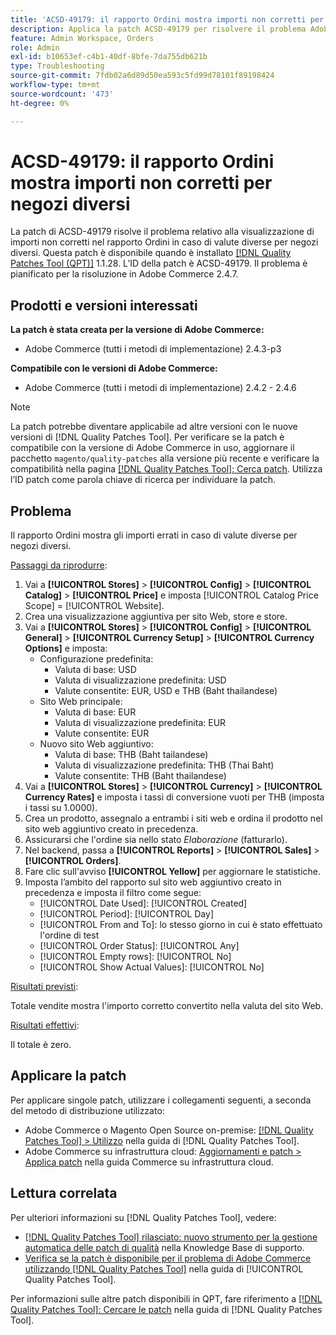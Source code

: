 ```yaml
---
title: 'ACSD-49179: il rapporto Ordini mostra importi non corretti per negozi diversi.'
description: Applica la patch ACSD-49179 per risolvere il problema Adobe Commerce, in cui il rapporto Ordini mostra importi non corretti in caso di valute diverse per negozi diversi.
feature: Admin Workspace, Orders
role: Admin
exl-id: b10653ef-c4b1-40df-8bfe-7da755db621b
type: Troubleshooting
source-git-commit: 7fdb02a6d89d50ea593c5fd99d78101f89198424
workflow-type: tm+mt
source-wordcount: '473'
ht-degree: 0%

---
```


# ACSD-49179: il rapporto Ordini mostra importi non corretti per negozi diversi

La patch di ACSD-49179 risolve il problema relativo alla visualizzazione di importi non corretti nel rapporto Ordini in caso di valute diverse per negozi diversi. Questa patch è disponibile quando è installato [[!DNL Quality Patches Tool (QPT)]](https://experienceleague.adobe.com/it/docs/commerce-operations/tools/quality-patches-tool/quality-patches-tool-to-self-serve-quality-patches) 1.1.28. L’ID della patch è ACSD-49179. Il problema è pianificato per la risoluzione in Adobe Commerce 2.4.7.

## Prodotti e versioni interessati

**La patch è stata creata per la versione di Adobe Commerce:**

* Adobe Commerce (tutti i metodi di implementazione) 2.4.3-p3

**Compatibile con le versioni di Adobe Commerce:**

* Adobe Commerce (tutti i metodi di implementazione) 2.4.2 - 2.4.6

>[!NOTE]
>
>La patch potrebbe diventare applicabile ad altre versioni con le nuove versioni di [!DNL Quality Patches Tool]. Per verificare se la patch è compatibile con la versione di Adobe Commerce in uso, aggiornare il pacchetto `magento/quality-patches` alla versione più recente e verificare la compatibilità nella pagina [[!DNL Quality Patches Tool]: Cerca patch](https://experienceleague.adobe.com/tools/commerce-quality-patches/index.html?lang=it). Utilizza l’ID patch come parola chiave di ricerca per individuare la patch.

## Problema

Il rapporto Ordini mostra gli importi errati in caso di valute diverse per negozi diversi.

<u>Passaggi da riprodurre</u>:

1. Vai a **[!UICONTROL Stores]** > **[!UICONTROL Config]** > **[!UICONTROL Catalog]** > **[!UICONTROL Price]** e imposta [!UICONTROL Catalog Price Scope] = [!UICONTROL Website].
1. Crea una visualizzazione aggiuntiva per sito Web, store e store.
1. Vai a **[!UICONTROL Stores]** > **[!UICONTROL Config]** > **[!UICONTROL General]** > **[!UICONTROL Currency Setup]** > **[!UICONTROL Currency Options]** e imposta:
   * Configurazione predefinita:
      * Valuta di base: USD
      * Valuta di visualizzazione predefinita: USD
      * Valute consentite: EUR, USD e THB (Baht thailandese)
   * Sito Web principale:
      * Valuta di base: EUR
      * Valuta di visualizzazione predefinita: EUR
      * Valute consentite: EUR
   * Nuovo sito Web aggiuntivo:
      * Valuta di base: THB (Baht tailandese)
      * Valuta di visualizzazione predefinita: THB (Thai Baht)
      * Valute consentite: THB (Baht thailandese)
1. Vai a **[!UICONTROL Stores]** > **[!UICONTROL Currency]** > **[!UICONTROL Currency Rates]** e imposta i tassi di conversione vuoti per THB (imposta i tassi su 1.0000).
1. Crea un prodotto, assegnalo a entrambi i siti web e ordina il prodotto nel sito web aggiuntivo creato in precedenza.
1. Assicurarsi che l&#39;ordine sia nello stato *Elaborazione* (fatturarlo).
1. Nel backend, passa a **[!UICONTROL Reports]** > **[!UICONTROL Sales]** > **[!UICONTROL Orders]**.
1. Fare clic sull&#39;avviso **[!UICONTROL Yellow]** per aggiornare le statistiche.
1. Imposta l’ambito del rapporto sul sito web aggiuntivo creato in precedenza e imposta il filtro come segue:
   * [!UICONTROL Date Used]: [!UICONTROL Created]
   * [!UICONTROL Period]: [!UICONTROL Day]
   * [!UICONTROL From and To]: lo stesso giorno in cui è stato effettuato l&#39;ordine di test
   * [!UICONTROL Order Status]: [!UICONTROL Any]
   * [!UICONTROL Empty rows]: [!UICONTROL No]
   * [!UICONTROL Show Actual Values]: [!UICONTROL No]

<u>Risultati previsti</u>:

Totale vendite mostra l&#39;importo corretto convertito nella valuta del sito Web.

<u>Risultati effettivi</u>:

Il totale è zero.

## Applicare la patch

Per applicare singole patch, utilizzare i collegamenti seguenti, a seconda del metodo di distribuzione utilizzato:

* Adobe Commerce o Magento Open Source on-premise: [[!DNL Quality Patches Tool] > Utilizzo](/help/tools/quality-patches-tool/usage.md) nella guida di [!DNL Quality Patches Tool].
* Adobe Commerce su infrastruttura cloud: [Aggiornamenti e patch > Applica patch](https://experienceleague.adobe.com/docs/commerce-cloud-service/user-guide/develop/upgrade/apply-patches.html?lang=it) nella guida Commerce su infrastruttura cloud.

## Lettura correlata

Per ulteriori informazioni su [!DNL Quality Patches Tool], vedere:

* [[!DNL Quality Patches Tool] rilasciato: nuovo strumento per la gestione automatica delle patch di qualità](https://experienceleague.adobe.com/it/docs/commerce-operations/tools/quality-patches-tool/quality-patches-tool-to-self-serve-quality-patches) nella Knowledge Base di supporto.
* [Verifica se la patch è disponibile per il problema di Adobe Commerce utilizzando  [!DNL Quality Patches Tool]](/help/tools/quality-patches-tool/patches-available-in-qpt/check-patch-for-magento-issue-with-magento-quality-patches.md) nella guida di [!UICONTROL Quality Patches Tool].


Per informazioni sulle altre patch disponibili in QPT, fare riferimento a [[!DNL Quality Patches Tool]: Cercare le patch](https://experienceleague.adobe.com/tools/commerce-quality-patches/index.html?lang=it) nella guida di [!DNL Quality Patches Tool].

